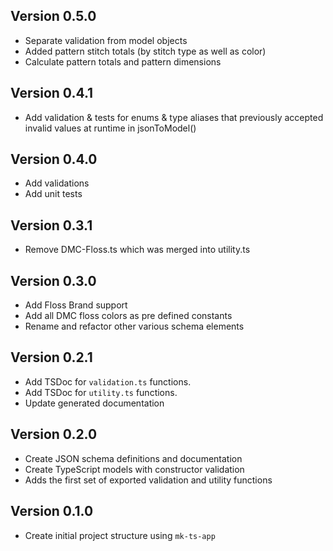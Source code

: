 ## Version 0.5.0

-   Separate validation from model objects
-   Added pattern stitch totals (by stitch type as well as color)
-   Calculate pattern totals and pattern dimensions

## Version 0.4.1

-   Add validation & tests for enums & type aliases that previously accepted invalid values at runtime in jsonToModel()

## Version 0.4.0

-   Add validations
-   Add unit tests

## Version 0.3.1

-   Remove DMC-Floss.ts which was merged into utility.ts

## Version 0.3.0

-   Add Floss Brand support
-   Add all DMC floss colors as pre defined constants
-   Rename and refactor other various schema elements

## Version 0.2.1

-   Add TSDoc for `validation.ts` functions.
-   Add TSDoc for `utility.ts` functions.
-   Update generated documentation

## Version 0.2.0

-   Create JSON schema definitions and documentation
-   Create TypeScript models with constructor validation
-   Adds the first set of exported validation and utility functions

## Version 0.1.0

-   Create initial project structure using `mk-ts-app`
